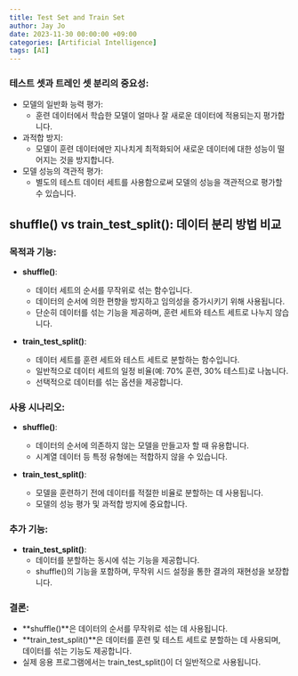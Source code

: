 ```yaml
---
title: Test Set and Train Set
author: Jay Jo
date: 2023-11-30 00:00:00 +09:00
categories: [Artificial Intelligence]
tags: [AI]
---
```


### 테스트 셋과 트레인 셋 분리의 중요성:
- 모델의 일반화 능력 평가:
  - 훈련 데이터에서 학습한 모델이 얼마나 잘 새로운 데이터에 적용되는지 평가합니다.
- 과적합 방지:
  - 모델이 훈련 데이터에만 지나치게 최적화되어 새로운 데이터에 대한 성능이 떨어지는 것을 방지합니다.
- 모델 성능의 객관적 평가:
  - 별도의 테스트 데이터 세트를 사용함으로써 모델의 성능을 객관적으로 평가할 수 있습니다.

## shuffle() vs train_test_split(): 데이터 분리 방법 비교

### 목적과 기능:

- **shuffle()**:
  - 데이터 세트의 순서를 무작위로 섞는 함수입니다.
  - 데이터의 순서에 의한 편향을 방지하고 임의성을 증가시키기 위해 사용됩니다.
  - 단순히 데이터를 섞는 기능을 제공하며, 훈련 세트와 테스트 세트로 나누지 않습니다.

- **train_test_split()**:
  - 데이터 세트를 훈련 세트와 테스트 세트로 분할하는 함수입니다.
  - 일반적으로 데이터 세트의 일정 비율(예: 70% 훈련, 30% 테스트)로 나눕니다.
  - 선택적으로 데이터를 섞는 옵션을 제공합니다.

### 사용 시나리오:

- **shuffle()**:
  - 데이터의 순서에 의존하지 않는 모델을 만들고자 할 때 유용합니다.
  - 시계열 데이터 등 특정 유형에는 적합하지 않을 수 있습니다.

- **train_test_split()**:
  - 모델을 훈련하기 전에 데이터를 적절한 비율로 분할하는 데 사용됩니다.
  - 모델의 성능 평가 및 과적합 방지에 중요합니다.

### 추가 기능:

- **train_test_split()**:
  - 데이터를 분할하는 동시에 섞는 기능을 제공합니다.
  - shuffle()의 기능을 포함하며, 무작위 시드 설정을 통한 결과의 재현성을 보장합니다.


### 결론:

- **shuffle()**은 데이터의 순서를 무작위로 섞는 데 사용됩니다.
- **train_test_split()**은 데이터를 훈련 및 테스트 세트로 분할하는 데 사용되며, 데이터를 섞는 기능도 제공합니다.
- 실제 응용 프로그램에서는 train_test_split()이 더 일반적으로 사용됩니다.

